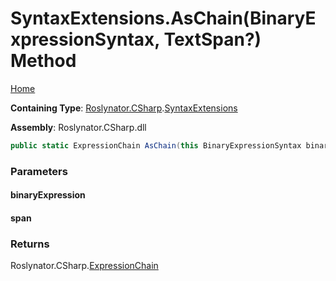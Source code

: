 <a name="_Top"></a>

# SyntaxExtensions\.AsChain\(BinaryExpressionSyntax, TextSpan?\) Method

[Home](../../../../README.md#_Top)

**Containing Type**: [Roslynator.CSharp](../../README.md#_Top)\.[SyntaxExtensions](../README.md#_Top)

**Assembly**: Roslynator\.CSharp\.dll

```csharp
public static ExpressionChain AsChain(this BinaryExpressionSyntax binaryExpression, TextSpan? span = null)
```

### Parameters

#### binaryExpression

#### span

### Returns

Roslynator\.CSharp\.[ExpressionChain](../../ExpressionChain/README.md#_Top)

